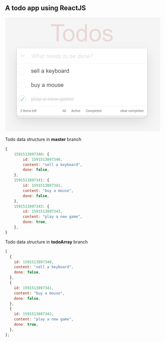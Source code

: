 ## A todo app using ReactJS

![Todo Application](./todoapp.jpg "Todo Application")

Todo data structure in **master** branch

```javascript
{
    1591513897340: {
        id: 1591513897340,
        content: "sell a keyboard",
        done: false,
    },
    1591513897341: {
        id: 1591513897341,
        content: "buy a mouse",
        done: false,
    },
    1591513897343: {
        id: 1591513897343,
        content: "play a new game",
        done: true,
    },
}
```

Todo data structure in **todoArray** branch

```javascript
[
  {
    id: 1591513897340,
    content: "sell a keyboard",
    done: false,
  },
  {
    id: 1591513897341,
    content: "buy a mouse",
    done: false,
  },
  {
    id: 1591513897343,
    content: "play a new game",
    done: true,
  },
];
```
